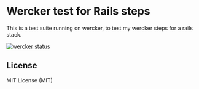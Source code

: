 # Wercker test for Rails steps

This is a test suite running on wercker, to test my wercker steps for a rails stack.

[![wercker status](https://app.wercker.com/status/2e46e2a079fa9d1c3cc791933531a119/s/master "wercker status")](https://app.wercker.com/project/bykey/2e46e2a079fa9d1c3cc791933531a119)

## License

MIT License (MIT)
